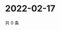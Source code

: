 # 2022-02-17

共 0 条

<!-- BEGIN WEIBO -->
<!-- 最后更新时间 Thu Feb 17 2022 19:11:50 GMT+0800 (China Standard Time) -->

<!-- END WEIBO -->
